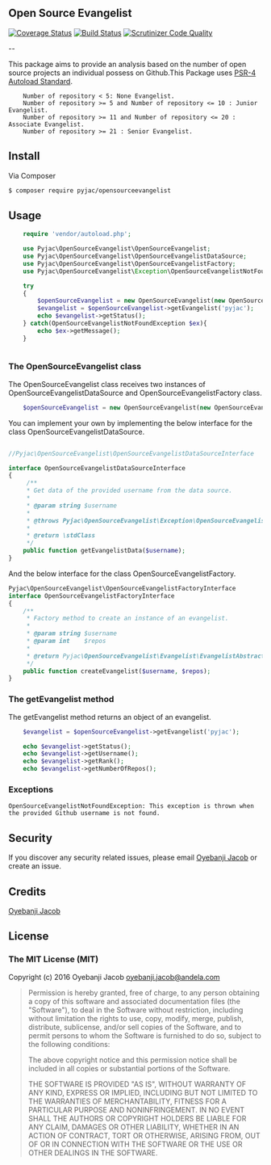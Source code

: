 **Open Source Evangelist**  
-
[![Coverage Status](https://coveralls.io/repos/github/andela-joyebanji/OpenSourceEvangelist/badge.svg?branch=develop)](https://coveralls.io/github/andela-joyebanji/OpenSourceEvangelist?branch=develop)
[![Build Status](https://travis-ci.org/andela-joyebanji/OpenSourceEvangelist.svg?branch=develop)](https://travis-ci.org/andela-joyebanji/OpenSourceEvangelist) 
[![Scrutinizer Code Quality](https://scrutinizer-ci.com/g/andela-joyebanji/OpenSourceEvangelist/badges/quality-score.png?b=develop)](https://scrutinizer-ci.com/g/andela-joyebanji/OpenSourceEvangelist/?branch=develop)

--

This package aims to provide an analysis based on the number of open source projects an individual possess on Github.This Package uses [PSR-4 Autoload Standard](http://www.php-fig.org/psr/psr-4/ "PSR-4").

```
    Number of repository < 5: None Evangelist.
    Number of repository >= 5 and Number of repository <= 10 : Junior Evangelist.
    Number of repository >= 11 and Number of repository <= 20 : Associate Evangelist.
    Number of repository >= 21 : Senior Evangelist.
```


## Install

Via Composer

``` bash
$ composer require pyjac/opensourceevangelist
```

## Usage

```php
	require 'vendor/autoload.php';

	use Pyjac\OpenSourceEvangelist\OpenSourceEvangelist;
	use Pyjac\OpenSourceEvangelist\OpenSourceEvangelistDataSource;
	use Pyjac\OpenSourceEvangelist\OpenSourceEvangelistFactory;
	use Pyjac\OpenSourceEvangelist\Exception\OpenSourceEvangelistNotFoundException;

	try
	{
		$openSourceEvangelist = new OpenSourceEvangelist(new OpenSourceEvangelistDataSource(), new OpenSourceEvangelistFactory());
		$evangelist = $openSourceEvangelist->getEvangelist('pyjac');
		echo $evangelist->getStatus();
	} catch(OpenSourceEvangelistNotFoundException $ex){
		echo $ex->getMessage();
	}
	
```

### The OpenSourceEvangelist class

The OpenSourceEvangelist class receives two instances of OpenSourceEvangelistDataSource and OpenSourceEvangelistFactory class.

```php
	$openSourceEvangelist = new OpenSourceEvangelist(new OpenSourceEvangelistDataSource(), new OpenSourceEvangelistFactory());
```

You can implement your own by implementing the below interface for the class OpenSourceEvangelistDataSource.
```php

//Pyjac\OpenSourceEvangelist\OpenSourceEvangelistDataSourceInterface

interface OpenSourceEvangelistDataSourceInterface
{
	 /**
     * Get data of the provided username from the data source.
     *
     * @param string $username
     *
     * @throws Pyjac\OpenSourceEvangelist\Exception\OpenSourceEvangelistNotFoundException
     *
     * @return \stdClass
     */
    public function getEvangelistData($username);
}
```

And the below interface for the class OpenSourceEvangelistFactory.

```php
Pyjac\OpenSourceEvangelist\OpenSourceEvangelistFactoryInterface
interface OpenSourceEvangelistFactoryInterface
{
	/**
     * Factory method to create an instance of an evangelist.
     *
     * @param string $username
     * @param int    $repos
     *
     * @return Pyjac\OpenSourceEvangelist\Evangelist\EvangelistAbstract
     */
    public function createEvangelist($username, $repos);
}

```

### The getEvangelist method

The getEvangelist method returns an object of an evangelist.
```php
	$evangelist = $openSourceEvangelist->getEvangelist('pyjac');

	echo $evangelist->getStatus();
	echo $evangelist->getUsername();
	echo $evangelist->getRank();
	echo $evangelist->getNumberOfRepos();
```

### Exceptions
	OpenSourceEvangelistNotFoundException: This exception is thrown when the provided Github username is not found.


## Security

If you discover any security related issues, please email [Oyebanji Jacob](oyebanji.jacob@andela.com) or create an issue.

## Credits

[Oyebanji Jacob](https://github.com/andela-joyebanji)

## License

### The MIT License (MIT)

Copyright (c) 2016 Oyebanji Jacob <oyebanji.jacob@andela.com>

> Permission is hereby granted, free of charge, to any person obtaining a copy
> of this software and associated documentation files (the "Software"), to deal
> in the Software without restriction, including without limitation the rights
> to use, copy, modify, merge, publish, distribute, sublicense, and/or sell
> copies of the Software, and to permit persons to whom the Software is
> furnished to do so, subject to the following conditions:
>
> The above copyright notice and this permission notice shall be included in
> all copies or substantial portions of the Software.
>
> THE SOFTWARE IS PROVIDED "AS IS", WITHOUT WARRANTY OF ANY KIND, EXPRESS OR
> IMPLIED, INCLUDING BUT NOT LIMITED TO THE WARRANTIES OF MERCHANTABILITY,
> FITNESS FOR A PARTICULAR PURPOSE AND NONINFRINGEMENT. IN NO EVENT SHALL THE
> AUTHORS OR COPYRIGHT HOLDERS BE LIABLE FOR ANY CLAIM, DAMAGES OR OTHER
> LIABILITY, WHETHER IN AN ACTION OF CONTRACT, TORT OR OTHERWISE, ARISING FROM,
> OUT OF OR IN CONNECTION WITH THE SOFTWARE OR THE USE OR OTHER DEALINGS IN
> THE SOFTWARE.